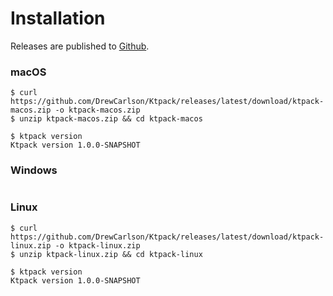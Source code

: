 # Installation

Releases are published to [Github](https://github.com/DrewCarlson/ktpack/releases).

### macOS

```shell
$ curl https://github.com/DrewCarlson/Ktpack/releases/latest/download/ktpack-macos.zip -o ktpack-macos.zip
$ unzip ktpack-macos.zip && cd ktpack-macos

$ ktpack version
Ktpack version 1.0.0-SNAPSHOT
```

### Windows


```shell

```

### Linux


```shell
$ curl https://github.com/DrewCarlson/Ktpack/releases/latest/download/ktpack-linux.zip -o ktpack-linux.zip
$ unzip ktpack-linux.zip && cd ktpack-linux

$ ktpack version
Ktpack version 1.0.0-SNAPSHOT
```
